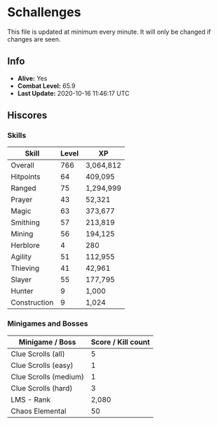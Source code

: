 # Schallenges

This file is updated at minimum every minute. It will only be changed if changes are seen.

## Info

 - **Alive:** Yes
 - **Combat Level:** 65.9
 - **Last Update:** 2020-10-16 11:46:17 UTC

## Hiscores

### Skills

| Skill | Level | XP |
|--|--|--|
| Overall | 766 | 3,064,812 |
| Hitpoints | 64 | 409,095 |
| Ranged | 75 | 1,294,999 |
| Prayer | 43 | 52,321 |
| Magic | 63 | 373,677 |
| Smithing | 57 | 213,819 |
| Mining | 56 | 194,125 |
| Herblore | 4 | 280 |
| Agility | 51 | 112,955 |
| Thieving | 41 | 42,961 |
| Slayer | 55 | 177,795 |
| Hunter | 9 | 1,000 |
| Construction | 9 | 1,024 |

### Minigames and Bosses

| Minigame / Boss | Score / Kill count |
|--|--|
| Clue Scrolls (all) | 5 |
| Clue Scrolls (easy) | 1 |
| Clue Scrolls (medium) | 1 |
| Clue Scrolls (hard) | 3 |
| LMS - Rank | 2,080 |
| Chaos Elemental | 50 |
